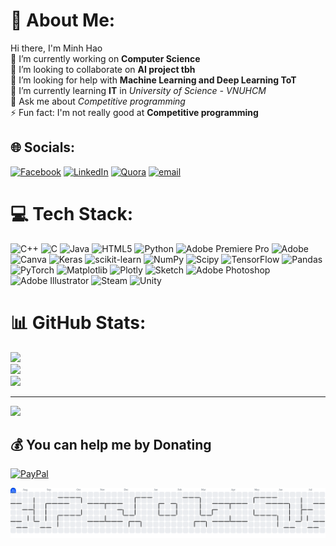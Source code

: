 # 💫 About Me:
Hi there, I'm Minh Hao<br>🔭 I’m currently working on **Computer Science**<br>👯 I’m looking to collaborate on **AI project tbh**<br>🤝 I’m looking for help with **Machine Learning and Deep Learning ToT**<br>🌱 I’m currently learning **IT** in *University of Science - VNUHCM*<br>💬 Ask me about *Competitive programming*<br>⚡ Fun fact: I'm not really good at **Competitive programming**


## 🌐 Socials:
[![Facebook](https://img.shields.io/badge/Facebook-%231877F2.svg?logo=Facebook&logoColor=white)](https://facebook.com/HaoVoxx) [![LinkedIn](https://img.shields.io/badge/LinkedIn-%230077B5.svg?logo=linkedin&logoColor=white)](www.linkedin.com/in/minh-hào-võ-đình-cao-b6bb4833a) [![Quora](https://img.shields.io/badge/Quora-%23B92B27.svg?logo=Quora&logoColor=white)](https://www.quora.com/profile/V%C3%B5-%C4%90%C3%ACnh-Cao-Minh-H%C3%A0o/) [![email](https://img.shields.io/badge/Email-D14836?logo=gmail&logoColor=white)](mailto:vodinhcaominhhao687@gmail.com) 

# 💻 Tech Stack:
![C++](https://img.shields.io/badge/c++-%2300599C.svg?style=for-the-badge&logo=c%2B%2B&logoColor=white) ![C](https://img.shields.io/badge/c-%2300599C.svg?style=for-the-badge&logo=c&logoColor=white) ![Java](https://img.shields.io/badge/java-%23ED8B00.svg?style=for-the-badge&logo=openjdk&logoColor=white) ![HTML5](https://img.shields.io/badge/html5-%23E34F26.svg?style=for-the-badge&logo=html5&logoColor=white) ![Python](https://img.shields.io/badge/python-3670A0?style=for-the-badge&logo=python&logoColor=ffdd54) ![Adobe Premiere Pro](https://img.shields.io/badge/Adobe%20Premiere%20Pro-9999FF.svg?style=for-the-badge&logo=Adobe%20Premiere%20Pro&logoColor=white) ![Adobe](https://img.shields.io/badge/adobe-%23FF0000.svg?style=for-the-badge&logo=adobe&logoColor=white) ![Canva](https://img.shields.io/badge/Canva-%2300C4CC.svg?style=for-the-badge&logo=Canva&logoColor=white) ![Keras](https://img.shields.io/badge/Keras-%23D00000.svg?style=for-the-badge&logo=Keras&logoColor=white) ![scikit-learn](https://img.shields.io/badge/scikit--learn-%23F7931E.svg?style=for-the-badge&logo=scikit-learn&logoColor=white) ![NumPy](https://img.shields.io/badge/numpy-%23013243.svg?style=for-the-badge&logo=numpy&logoColor=white) ![Scipy](https://img.shields.io/badge/SciPy-%230C55A5.svg?style=for-the-badge&logo=scipy&logoColor=%white) ![TensorFlow](https://img.shields.io/badge/TensorFlow-%23FF6F00.svg?style=for-the-badge&logo=TensorFlow&logoColor=white) ![Pandas](https://img.shields.io/badge/pandas-%23150458.svg?style=for-the-badge&logo=pandas&logoColor=white) ![PyTorch](https://img.shields.io/badge/PyTorch-%23EE4C2C.svg?style=for-the-badge&logo=PyTorch&logoColor=white) ![Matplotlib](https://img.shields.io/badge/Matplotlib-%23ffffff.svg?style=for-the-badge&logo=Matplotlib&logoColor=black) ![Plotly](https://img.shields.io/badge/Plotly-%233F4F75.svg?style=for-the-badge&logo=plotly&logoColor=white) ![Sketch](https://img.shields.io/badge/Sketch-FFB387?style=for-the-badge&logo=sketch&logoColor=black) ![Adobe Photoshop](https://img.shields.io/badge/adobe%20photoshop-%2331A8FF.svg?style=for-the-badge&logo=adobe%20photoshop&logoColor=white) ![Adobe Illustrator](https://img.shields.io/badge/adobe%20illustrator-%23FF9A00.svg?style=for-the-badge&logo=adobe%20illustrator&logoColor=white) ![Steam](https://img.shields.io/badge/steam-%23000000.svg?style=for-the-badge&logo=steam&logoColor=white) ![Unity](https://img.shields.io/badge/unity-%23000000.svg?style=for-the-badge&logo=unity&logoColor=white)
# 📊 GitHub Stats:
![](https://github-readme-stats.vercel.app/api?username=vdcmhaodl&theme=dark&hide_border=false&include_all_commits=true&count_private=true)<br/>
![](https://nirzak-streak-stats.vercel.app/?user=vdcmhaodl&theme=dark&hide_border=false)<br/>
![](https://github-readme-stats.vercel.app/api/top-langs/?username=vdcmhaodl&theme=dark&hide_border=false&include_all_commits=true&count_private=true&layout=compact)

---
[![](https://visitcount.itsvg.in/api?id=vdcmhaodl&icon=0&color=0)](https://visitcount.itsvg.in)

  ## 💰 You can help me by Donating
  [![PayPal](https://img.shields.io/badge/PayPal-00457C?style=for-the-badge&logo=paypal&logoColor=white)](https://paypal.me/vdcmhaodl
) 
  
<picture>
  <source media="(prefers-color-scheme: dark)" srcset="https://raw.githubusercontent.com/vdcmhaodl/vdcmhaodl/output/pacman-contribution-graph-dark.svg">
  <source media="(prefers-color-scheme: light)" srcset="https://raw.githubusercontent.com/vdcmhaodl/vdcmhaodl/output/pacman-contribution-graph.svg">
  <img alt="pacman contribution graph" src="https://raw.githubusercontent.com/vdcmhaodl/vdcmhaodl/output/pacman-contribution-graph.svg">
</picture>

